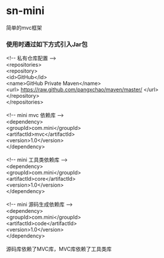 # sn-mini
简单的mvc框架

### 使用时通过如下方式引入Jar包
\<!-- 私有仓库配置 --\> <br />
\<repositories> <br />
	\<repository> <br />
		\<id>GitHub\</id> <br />
		\<name>GitHub Private Maven\</name> <br />
		\<url>
		https://raw.github.com/pangxchao/maven/master/
		\</url> <br />
	\</repository> <br />
\</repositories><br />
<br />
\<!-- mini mvc 依赖库 --\><br />
\<dependency><br />
	\<groupId>com.mini\</groupId><br />
	\<artifactId>mvc\</artifactId><br />
	\<version>1.0\</version><br />
\</dependency><br />
<br />
\<!-- mini 工具类依赖库 --><br />
\<dependency><br />
	\<groupId>com.mini\</groupId><br />
	\<artifactId>core\</artifactId><br />
	\<version>1.0\</version><br />
\</dependency><br />
<br />
\<!-- mini 源码生成依赖库 --\><br />
\<dependency><br />
	\<groupId>com.mini\</groupId><br />
	\<artifactId>code\</artifactId><br />
	\<version>1.0\</version><br />
\</dependency><br />
<br />
源码库依赖了MVC库，MVC库依赖了工具类库


